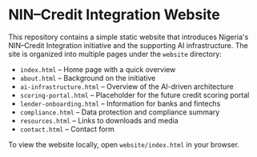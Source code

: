 # NIN–Credit Integration Website

This repository contains a simple static website that introduces Nigeria's NIN–Credit Integration initiative and the supporting AI infrastructure. The site is organized into multiple pages under the `website` directory:

- `index.html` – Home page with a quick overview
- `about.html` – Background on the initiative
- `ai-infrastructure.html` – Overview of the AI-driven architecture
- `scoring-portal.html` – Placeholder for the future credit scoring portal
- `lender-onboarding.html` – Information for banks and fintechs
- `compliance.html` – Data protection and compliance summary
- `resources.html` – Links to downloads and media
- `contact.html` – Contact form

To view the website locally, open `website/index.html` in your browser.
